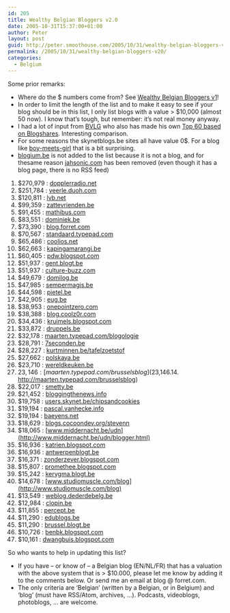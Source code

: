 ```yaml
---
id: 205
title: Wealthy Belgian Bloggers v2.0
date: 2005-10-31T15:37:00+01:00
author: Peter
layout: post
guid: http://peter.smoothouse.com/2005/10/31/wealthy-belgian-bloggers-v20/
permalink: /2005/10/31/wealthy-belgian-bloggers-v20/
categories:
  - Belgium
---
```

Some prior remarks:

  * Where do the $ numbers come from? See [Wealthy Belgian Bloggers v1](http://blog.forret.com/blog/2005/10/wealthy-belgian-bloggers-blog-dollars.html)!
  * In order to limit the length of the list and to make it easy to see if your blog should be in this list, I only list blogs with a value > $10,000 (almost 50 now). I know that&#8217;s tough, but remember: it&#8217;s not real money anyway.
  * I had a lot of input from [BVLG](http://bvlg.blogspot.com/) who also has made his own [Top 60 based on Blogshares](http://bvlg.blogspot.com/2005/10/belblog60-de-beurswaarde-van-de.html). Interesting comparison.
  * For some reasons the skynetblogs.be sites all have value 0$. For a blog like [boy-meets-girl](http://boy-meets-girl.skynetblogs.be/) that is a bit surprising.
  * [blogium.be](http://www.blogium.be) is not added to the list because it is not a blog, and for thesame reason [jahsonic.com](http://www.jahsonic.com/) has been removed (even though it has a blog page, there is no RSS feed)

  1. $270,979 : [dopplerradio.net](http://www.dopplerradio.net/)
  2. $251,784 : [veerle.duoh.com](http://veerle.duoh.com/)
  3. $120,811 : [lvb.net](http://lvb.net)
  4. $99,359 : [zattevrienden.be](http://www.zattevrienden.be)
  5. $91,455 : [mathibus.com](http://mathibus.com/)
  6. $83,551 : [dominiek.be](http://www.dominiek.be/)
  7. $73,390 : [blog.forret.com](http://blog.forret.com)
  8. $70,567 : [standaard.typepad.com](http://standaard.typepad.com/)
  9. $65,486 : [coolios.net](http://www.coolios.net/)
 10. $62,663 : [kapingamarangi.be](http://www.kapingamarangi.be/)
 11. $60,405 : [pdw.blogspot.com](http://pdw.blogspot.com/)
 12. $51,937 : [gent.blogt.be](http://gent.blogt.be)
 13. $51,937 : [culture-buzz.com](http://www.culture-buzz.com/)
 14. $49,679 : [domilog.be](http://www.domilog.be/)
 15. $47,985 : [sempermagis.be](http://www.sempermagis.be/)
 16. $44,598 : [pietel.be](http://www.pietel.be/)
 17. $42,905 : [eug.be](http://www.eug.be/)
 18. $38,953 : [onepointzero.com](http://onepointzero.com/)
 19. $38,388 : [blog.coolz0r.com](http://blog.coolz0r.com/)
 20. $34,436 : [kruimels.blogspot.com](http://kruimels.blogspot.com/)
 21. $33,872 : [druppels.be](http://www.druppels.be/)
 22. $32,178 : [maarten.typepad.com/blogologie](http://maarten.typepad.com/blogologie)
 23. $28,791 : [7seconden.be](http://www.7seconden.be/)
 24. $28,227 : [kurtminnen.be/tafelzoetstof](http://kurtminnen.be/tafelzoetstof)
 25. $27,662 : [polskaya.be](http://www.polskaya.be/)
 26. $23,710 : [wereldkeuken.be](http://www.wereldkeuken.be/)
 27. $23,146 : [maarten.typepad.com/brusselsblog]($23,146.14. http://maarten.typepad.com/brusselsblog)
 28. $22,017 : [smetty.be](http://www.smetty.be)
 29. $21,452 : [bloggingthenews.info](http://www.bloggingthenews.info/)
 30. $19,758 : [users.skynet.be/chipsandcookies](http://users.skynet.be/chipsandcookies/)
 31. $19,194 : [pascal.vanhecke.info](http://pascal.vanhecke.info/)
 32. $19,194 : [baeyens.net](http://www.baeyens.net/baeyens/)
 33. $18,629 : [blogs.cocoondev.org/stevenn](http://blogs.cocoondev.org/stevenn/)
 34. $18,065 : [www.middernacht.be/udn](http://www.middernacht.be/udn/blogger.html)
 35. $16,936 : [katrien.blogspot.com](http://katrien.blogspot.com/)
 36. $16,936 : [antwerpenblogt.be](http://www.antwerpenblogt.be)
 37. $16,371 : [zonderzever.blogspot.com](http://zonderzever.blogspot.com/)
 38. $15,807 : [promethee.blogspot.com](http://promethee.blogspot.com/)
 39. $15,242 : [kerygma.blogt.be](http://kerygma.blogt.be/)
 40. $14,678 : [www.studiomuscle.com/blog](http://www.studiomuscle.com/blog)
 41. $13,549 : [weblog.dederdebelg.be](http://weblog.dederdebelg.be)
 42. $12,984 : [clopin.be](http://www.clopin.be/)
 43. $11,855 : [percept.be](http://percept.be/)
 44. $11,290 : [edublogs.be](http://www.edublogs.be/)
 45. $11,290 : [brussel.blogt.be](http://brussel.blogt.be)
 46. $10,726 : [benbk.blogspot.com](http://benbk.blogspot.com)
 47. $10,161 : [dwangbuis.blogspot.com](http://dwangbuis.blogspot.com/)

So who wants to help in updating this list?

  * If you have &#8211; or know of &#8211; a Belgian blog (EN/NL/FR) that has a valuation with the above system that is > $10.000, please let me know by adding it to the comments below. Or send me an email at blog @ forret.com.
  * The only criteria are &#8216;Belgian&#8217; (written by a Belgian, or in Belgium) and &#8216;blog&#8217; (must have RSS/Atom, archives, &#8230;). Podcasts, videoblogs, photoblogs, &#8230; are welcome.
